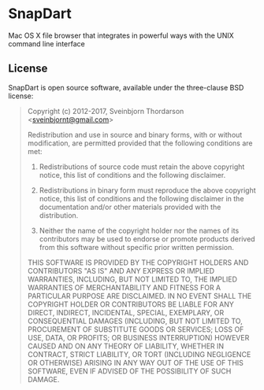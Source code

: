 <!--<img align="right" src="images/snap_icon.png" style="float: right; margin-left: 30px;" alt="Snap Application Icon">-->

# SnapDart

Mac OS X file browser that integrates in powerful ways with the 
UNIX command line interface

<!--* [Download SnapDart 1.0]() (Intel 64-bit, 10.8 or later, ~0.5 MB)

## Screenshot

<img src="images/mandrake_screenshot.png" style="max-width:100%;" alt="ManDrake Screenshot">
-->

## License

SnapDart is open source software, available under the three-clause BSD license:

> Copyright (c) 2012-2017, Sveinbjorn Thordarson &lt;sveinbjornt@gmail.com&gt;
> 
> Redistribution and use in source and binary forms, with or without modification,
> are permitted provided that the following conditions are met:
> 
> 1. Redistributions of source code must retain the above copyright notice, this
> list of conditions and the following disclaimer.
> 
> 2. Redistributions in binary form must reproduce the above copyright notice, this
> list of conditions and the following disclaimer in the documentation and/or other
> materials provided with the distribution.
> 
> 3. Neither the name of the copyright holder nor the names of its contributors may
> be used to endorse or promote products derived from this software without specific
> prior written permission.
> 
> THIS SOFTWARE IS PROVIDED BY THE COPYRIGHT HOLDERS AND CONTRIBUTORS "AS IS" AND
> ANY EXPRESS OR IMPLIED WARRANTIES, INCLUDING, BUT NOT LIMITED TO, THE IMPLIED
> WARRANTIES OF MERCHANTABILITY AND FITNESS FOR A PARTICULAR PURPOSE ARE DISCLAIMED.
> IN NO EVENT SHALL THE COPYRIGHT HOLDER OR CONTRIBUTORS BE LIABLE FOR ANY DIRECT,
> INDIRECT, INCIDENTAL, SPECIAL, EXEMPLARY, OR CONSEQUENTIAL DAMAGES (INCLUDING, BUT
> NOT LIMITED TO, PROCUREMENT OF SUBSTITUTE GOODS OR SERVICES; LOSS OF USE, DATA, OR
> PROFITS; OR BUSINESS INTERRUPTION) HOWEVER CAUSED AND ON ANY THEORY OF LIABILITY,
> WHETHER IN CONTRACT, STRICT LIABILITY, OR TORT (INCLUDING NEGLIGENCE OR OTHERWISE)
> ARISING IN ANY WAY OUT OF THE USE OF THIS SOFTWARE, EVEN IF ADVISED OF THE
> POSSIBILITY OF SUCH DAMAGE.
